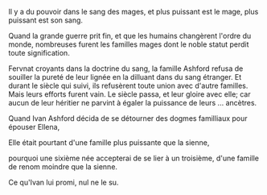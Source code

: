 Il y a du pouvoir dans le sang des mages, et plus puissant est le mage, plus puissant est son sang.

Quand la grande guerre prit fin, et que les humains changèrent l'ordre du monde, nombreuses furent les familles mages dont le noble statut perdit toute signification. 

Fervnat croyants dans la doctrine du sang, la famille Ashford refusa de souiller la pureté de leur lignée en la dilluant dans du sang étranger. Et durant le siècle qui suivi, ils refusèrent toute union avec d'autre familles. Mais leurs efforts furent vain. Le siècle passa, et leur gloire avec elle; car aucun de leur héritier ne parvint à égaler la puissance de leurs ... ancètres.

Quand Ivan Ashford décida de se détourner des dogmes familliaux pour épouser Ellena, 

Elle était pourtant d'une famille plus puissante que la sienne,  

pourquoi une sixième née accepterai de se lier à un troisième, d'une famille de renom moindre que la sienne.

Ce qu'Ivan lui promi, nul ne le su.




